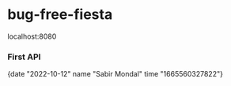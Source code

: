# bug-free-fiesta
localhost:8080
### First API
 	
{date	"2022-10-12"
name	"Sabir Mondal"
time	"1665560327822"}